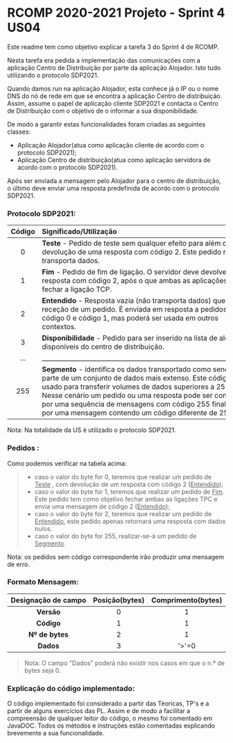 RCOMP 2020-2021 Projeto - Sprint 4 US04
==========================================

Este readme tem como objetivo explicar a tarefa 3 do Sprint 4 de RCOMP.

Nesta tarefa era pedida a implementação das comunicações com a aplicação Centro de Distribuição por parte da aplicação 
Alojador. Isto tudo utilizando o protocolo SDP2021.

Quando damos run na aplicação Alojador, esta conhece já o IP ou o nome DNS do nó de rede em que se encontra a aplicação 
Centro de distribuição. Assim, assume o papel de aplicação cliente SDP2021 e contacta o Centro de Distribuição com o 
objetivo de o informar a sua disponibilidade.

De modo a garantir estas funcionalidades foram criadas as seguintes classes:

* Aplicação Alojador(atua como aplicação cliente de acordo com o protocolo SDP2021);
* Aplicação Centro de distribuição(atua como aplicação servidora de acordo com o protocolo SDP2021).

Após ser enviada a mensagem pelo Alojador para o centro de distribuição, o último deve enviar uma resposta predefinida de acordo com o protocolo SDP2021.

### Protocolo SDP2021:

| Código | Significado/Utilização |
|:-------------:| :------------- |
|0| **Teste** - Pedido de teste sem qualquer efeito para além da devolução de uma resposta com código 2. Este pedido não transporta dados.|
|1| **Fim** - Pedido de fim de ligação. O servidor deve devolver uma resposta com código 2, após o que ambas as aplicações devem fechar a ligação TCP. |
|2| **Entendido** - Resposta vazia (não transporta dados) que acusa a receção de um pedido. É enviada em resposta a pedidos com código 0 e código 1, mas poderá ser usada em outros contextos.|
|3| **Disponibilidade** - Pedido para ser inserido na lista de alojadores disponíveis do centro de distribuição.|
|...| ___________________________________________________________________ |
|255| **Segmento** - identifica os dados transportado como sendo uma parte de um conjunto de dados mais extenso. Este código é usado para transferir volumes de dados superiores a 255 bytes. Nesse cenário um pedido ou uma resposta pode ser constituído por uma sequência de mensagens com código 255 finalizada por uma mensagem contendo um código diferente de 255. |

Nota: Na totalidade da US é utilizado o protocolo SDP2021.

### Pedidos :

Como podemos verificar na tabela acima:
> * caso o valor do byte for 0, teremos que realizar um pedido de <u>Teste</u> , com devolução de um resposta com código 2 (<u>Entendido</u>);
> *  caso o valor do byte for 1, teremos que realizar um pedido de <u>Fim</u>. Este pedido tem como objetivo fechar
ambas as ligações TPC e envia uma mensagem de código 2 (<u>Entendido</u>);
> * caso o valor do byte for 2, teremos que realizar um pedido de <u>Entendido</u>, este pedido apenas retornará uma resposta com dados nulos.
> * caso o valor do byte for 255, realizar-se-à um pedido de <u>Segmento</u>. 

Nota: os pedidos sem código correspondente irão produzir uma mensagem de </u>erro</u>.

### Formato Mensagem:

| Designação de campo | Posição(bytes) | Comprimento(bytes)|
|:-------------:| :-------------: | :-------------: |
|**Versão**|0|1|
|**Código**|1|1|
|**Nº de bytes**|2|1|
|**Dados**|3|'>'=0|

>Nota: 
> O campo "Dados" poderá não existir nos casos em que o n.º de bytes seja 0.

### Explicação do código implementado:

O código implementado foi considerado a partir das Téoricas, TP's e a partir de alguns exercícios das PL.
Assim e de modo a facilitar a compreensão de qualquer leitor do código, o mesmo foi comentado em JavaDOC.
Todos os métodos e instruções estão comentadas explicando brevemente a sua funcionalidade.